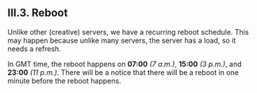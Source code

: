 <h2>III.3. Reboot</h2>

Unlike other (creative) servers, we have a recurring reboot schedule. This may happen because unlike many servers, the server has a load, so it needs a refresh.

In GMT time, the reboot happens on **07:00** *(7 a.m.)*, **15:00** *(3 p.m.)*, and **23:00** *(11 p.m.)*. There will be a notice that there will be a reboot in one minute before the reboot happens.
